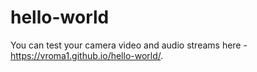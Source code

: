 # hello-world
You can test your camera video and audio streams here - https://vroma1.github.io/hello-world/. 
